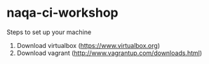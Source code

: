 naqa-ci-workshop
================
Steps to set up your machine

1) Download virtualbox (https://www.virtualbox.org)
2) Download vagrant (http://www.vagrantup.com/downloads.html)
